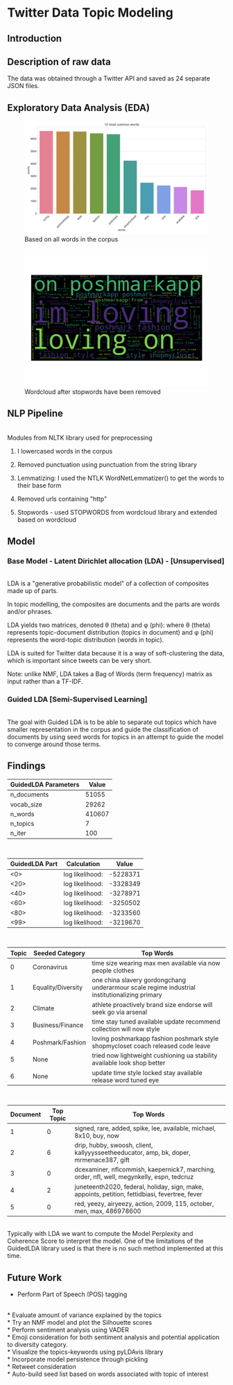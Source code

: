 # Twitter Data Topic Modeling
## Introduction


## Description of raw data
The data was obtained through a Twitter API and saved as 24 separate JSON files.

## Exploratory Data Analysis (EDA)

<figure>
<img src="https://raw.githubusercontent.com/jeffbauerle/NLP_Twitter/master/images/common_words.png">
<figcaption>Based on all words in the corpus</figcaption>
</figure>

<figure>
<img src="https://raw.githubusercontent.com/jeffbauerle/NLP_Twitter/master/images/wordcloud.png">
<figcaption>Wordcloud after stopwords have been removed</figcaption>
</figure>

## NLP Pipeline 
<br>
Modules from NLTK library used for preprocessing

1. I lowercased words in the corpus

2. Removed punctuation using punctuation from the string library

3. Lemmatizing: I used the NTLK WordNetLemmatizer() to get the words to their base form

4. Removed urls containing "http"

5. Stopwords - used STOPWORDS from wordcloud library and extended based on wordcloud


## Model
### Base Model - Latent Dirichlet allocation (LDA) - [Unsupervised] 
<br>
LDA is a "generative probabilistic model" of a collection of composites made up of parts. 

In topic modelling, the composites are documents and the parts are words and/or phrases.

LDA yields two matrices, denoted θ (theta) and φ (phi): where θ (theta) represents topic-document distribution (topics in document) and φ (phi) represents the word-topic distribution (words in topic).

LDA is suited for Twitter data because it is a way of soft-clustering the data, which is important since tweets can be very short.

Note: unlike NMF, LDA takes a Bag of Words (term frequency) matrix as input rather than a TF-IDF.

### Guided LDA [Semi-Supervised Learning]
<br>
The goal with Guided LDA is to be able to separate out topics which have smaller representation in the corpus and guide the classification of documents by using seed words for topics in an attempt to guide the model to converge around those terms.



## Findings


| GuidedLDA Parameters  | Value   | 
|---|---|
| n_documents  | 51055  |  
|  vocab_size | 29262  | 
|  n_words | 410607  |  
|  n_topics | 7 |  
|  n_iter | 100 | 

<br>

| GuidedLDA Part  | Calculation  | Value |
|---|---|---|
| <0>  | log likelihood:  | -5228371  |
| <20> | log likelihood: | -3328349 |
| <40> | log likelihood: | -3278971 |
| <60> | log likelihood: | -3250502 |
| <80> | log likelihood: | -3233560 |
| <99> | log likelihood: | -3219670 |

<br>

| Topic  | Seeded Category  | Top Words |
|---|---|---|
| 0 | Coronavirus  | time size wearing max men available via now people clothes  |
| 1 | Equality/Diversity | one china slavery gordongchang underarmour scale regime industrial institutionalizing primary |
| 2 | Climate | athlete proactively brand size endorse will seek go via arsenal |
| 3 | Business/Finance | time stay tuned available update recommend collection will now style |
| 4 | Poshmark/Fashion | loving poshmarkapp fashion poshmark style shopmycloset coach released code leave |
| 5 | None | tried now lightweight cushioning ua stability available look shop better |
| 6 | None | update time style locked stay available release word tuned eye |

<br>

| Document  | Top Topic  | Top Words |
|---|---|---|
| 1  | 0 | signed, rare, added, spike, lee, available, michael, 8x10, buy, now  |
| 2 | 6 | drip, hubby, swoosh, client, kallyyysseetheeducator, amp, bk, doper, mrmenace387, gift |
| 3 | 0 | dcexaminer, nflcommish, kaepernick7, marching, order, nfl, well, megynkelly, espn, tedcruz |
| 4 | 2 | juneteenth2020, federal, holiday, sign, make, appoints, petition, fettidbiasi, fevertree, fever |
| 5 | 0 | red, yeezy, airyeezy, action, 2009, 115, october, men, max, 486978600 |

<br>
Typically with LDA we want to compute the Model Perplexity and Coherence Score to interpret the model. One of the limitations of the GuidedLDA library used is that there is no such method implemented at this time.


## Future Work
* Perform Part of Speech (POS) tagging
<br>
* Evaluate amount of variance explained by the topics
<br>
* Try an NMF model and plot the Silhouette scores
<br>
* Perform sentiment analysis using VADER
<br>
* Emoji consideration for both sentiment analysis and potential application to diversity category.
<br>
* Visualize the topics-keywords using pyLDAvis library
<br>
* Incorporate model persistence through pickling
<br>
* Retweet consideration
<br>
* Auto-build seed list based on words associated with topic of interest







